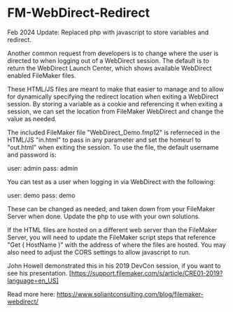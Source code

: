 FM-WebDirect-Redirect
=====================

Feb 2024 Update: Replaced php with javascript to store variables and redirect.

Another common request from developers is to change where the user is directed to when logging out of a WebDirect session. The default is to return the WebDirect Launch Center, which shows available WebDirect enabled FileMaker files.

These HTML/JS files are meant to make that easier to manage and to allow for dynamically specifying the redirect location when exiting a WebDirect session. By storing a variable as a cookie and referencing it when exiting a session, we can set the location from FileMaker WebDirect and change the value as needed.

The included FileMaker file "WebDirect_Demo.fmp12" is referneced in the HTML/JS "in.html" to pass in any parameter and set the homeurl to "out.html" when exiting the session. To use the file, the default username and password is:

user: admin
pass: admin

You can test as a user when logging in via WebDirect with the following:

user: demo
pass: demo

These can be changed as needed, and taken down from your FileMaker Server when done. Update the php to use with your own solutions.

If the HTML files are hosted on a different web server than the FileMaker Server, you will need to update the FileMaker script steps that reference "Get ( HostName )" with the address of where the files are hosted. You may also need to adjust the CORS settings to allow javascript to run.

John Howell demonstrated this in his 2019 DevCon session, if you want to see his presentation. [https://support.filemaker.com/s/article/CRE01-2019?language=en_US]

Read more here: <a href="https://www.soliantconsulting.com/blog/filemaker-webdirect/">https://www.soliantconsulting.com/blog/filemaker-webdirect/</a>